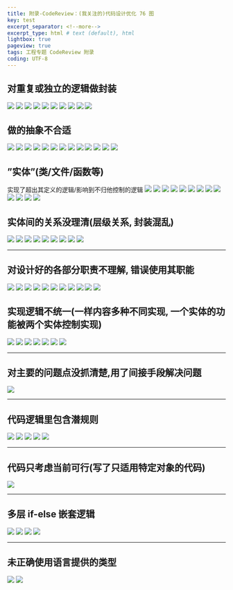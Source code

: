 ```yaml
---
title: 附录-CodeReview：(我关注的)代码设计优化 76 图
key: test
excerpt_separator: <!--more-->
excerpt_type: html # text (default), html
lightbox: true
pageview: true
tags: 工程专题 CodeReview 附录
coding: UTF-8
---
```


## 对重复或独立的逻辑做封装
![](/assets/images/附录/90878DD5-7EA2-42B3-A482-C321F08C2F22.png)
![](/assets/images/附录/C6FDA928-D6C1-482C-9D24-89EAAB18F61D.png)
![](/assets/images/附录/F517AD9E-EFAD-4C5D-A2C8-EBC91EDFD01B.png)
![](/assets/images/附录/48853DE1-1558-4A3B-847E-0541E8752E93.png)
![](/assets/images/附录/789D23F0-FA0B-4AAD-AA81-12A7B08B856B.png)
![](/assets/images/附录/20DF0E05-1554-4EF7-81BF-0E527C3C17A5.png)
![](/assets/images/附录/95AF44A3-663B-4265-B27F-E6B05767203B.png)
![](/assets/images/附录/C39396BF-043B-4618-9FE9-A3425C247F30.png)
![](/assets/images/附录/244BDC44-F7E5-4875-8BD4-826CA703FC2F.png)
![](/assets/images/附录/FA825397-87E8-4768-ADC4-C04233F539D4.png)


## 做的抽象不合适
![](/assets/images/附录/E12CF57C-F790-4DFB-8340-2CDEC0403406.png)
![](/assets/images/附录/D7E6DD5D-F6A0-4BB3-B6D3-CEA565FA8AF0.png)
![](/assets/images/附录/125FEE20-6E8B-4CBE-AED4-B0DC28BEE0A1.png)
![](/assets/images/附录/9BE3C916-BEDA-49C9-AB8E-667E70766983.png)
![](/assets/images/附录/EBF46C47-7D81-4F94-AE73-F749534CC56D.png)
![](/assets/images/附录/3986CB51-B1A0-46E9-9B29-EC4FF9F90803.png)
![](/assets/images/附录/C2B2A332-F5BD-4F2F-8082-C77F15B0747A.png)
![](/assets/images/附录/7936FC3E-0C62-4929-8102-3BEA293AEF10.png)
![](/assets/images/附录/F66305AE-2D9B-434E-BFCB-8A1838CE111C.png)
![](/assets/images/附录/F55FBAAF-DC5C-4ABA-ACDC-81EB17D5A312.png)
![](/assets/images/附录/B025D053-7CFC-4458-BAAC-281D5BB2214F.png)
![](/assets/images/附录/549D5FE7-37F6-4070-8FEF-9B69CB01866A.png)
![](/assets/images/附录/C8BB726E-C8C8-40BF-8F8D-1B64CC3A27D7.png)


## ”实体”(类/文件/函数等)
实现了超出其定义的逻辑/影响到不归他控制的逻辑
![](/assets/images/附录/5DAA0D86-9DB3-4B43-93BE-580B0A499D51.png)
![](/assets/images/附录/B8BBBC65-F40C-4E29-AD2F-0E94D3B55C90.png)
![](/assets/images/附录/BE0F4F69-1794-45EB-B1F8-6C3E679AB657.png)
![](/assets/images/附录/248BAC4A-298F-4CAB-853B-197930F21FC6.png)
![](/assets/images/附录/C2F45436-5C2F-4E85-B647-AA6ED9CB716E.png)
![](/assets/images/附录/5AF42750-B241-4FF7-921B-9694132A9040.png)
![](/assets/images/附录/F8499407-8C3B-4EEE-9B55-B6157AECD48C.png)
![](/assets/images/附录/4B73FF01-E694-4612-B4DD-0C087F01DBF7.png)
![](/assets/images/附录/3192057C-73DD-4C82-961C-FA5A587CB059.png)
![](/assets/images/附录/5146F52A-5BDF-47BC-B584-7303D72F4A95.png)
![](/assets/images/附录/C012EAE1-285F-42F0-9F0D-E59D7743958A.png)
![](/assets/images/附录/67A3CFE2-475E-401E-A266-AD8927363B95.png)
![](/assets/images/附录/8C1D34CB-0972-4C55-9774-C30B3F2D6504.png)


## 实体间的关系没理清(层级关系, 封装混乱)

![](/assets/images/附录/521D1C2F-855C-4440-AB9C-7B87E7740709.png)
![](/assets/images/附录/4071D213-B74D-40B6-AA57-5E3C1A87D4E7.png)
![](/assets/images/附录/9DFF6464-0FDE-429D-8242-DA4D3C4262FE.png)
![](/assets/images/附录/9907AC13-BE64-49D1-8833-8E026993AF32.png)
![](/assets/images/附录/83E58FBD-3103-48C5-BA83-509AE3011325.png)
![](/assets/images/附录/D8BC4142-7D1F-41B2-BF2B-CEEE1AF2633E.png)
![](/assets/images/附录/EDF0847C-324A-4C1F-B17E-CEE12C6B17DC.png)
![](/assets/images/附录/5F089E0B-1CE4-4235-9849-BBD9789829BB.png)
![](/assets/images/附录/8811D263-1C33-4CCC-B5FF-BA4FF0128D36.png)


- - - -

## 对设计好的各部分职责不理解, 错误使用其职能
![](/assets/images/附录/BDC74C18-3E10-4C1B-98F4-1FB89DA7A78E.png)
![](/assets/images/附录/E8B0D2DB-8BA3-4799-9066-104E0199DAB5.png)
![](/assets/images/附录/26006A7A-8036-4F13-BF09-0D7CA5D1E239.png)
![](/assets/images/附录/E3B301AA-CF02-45A6-B178-8EA7ACAE5F0E.png)
![](/assets/images/附录/89F27D4E-72D1-4BFD-B4ED-7AAF10DD42F3.png)
![](/assets/images/附录/0BBB0469-10DF-464E-A8A9-0E4CEAE0384C.png)
![](/assets/images/附录/B34160CD-56B8-48EF-919A-7CD26CB7DF6D.png)
![](/assets/images/附录/6DFFF370-4D5D-4117-83C1-A15A1EB7BF57.png)
![](/assets/images/附录/C1EE935B-5127-4937-9725-73B3387FE13F.png)
![](/assets/images/附录/7DB715E3-A105-4BE8-AD0B-063887A874BE.png)
![](/assets/images/附录/18293B43-4BF5-4871-845F-DBF4ABC5E1D7.png)



## 实现逻辑不统一(一样内容多种不同实现, 一个实体的功能被两个实体控制实现)

![](/assets/images/附录/F588A29F-4E0C-4301-AD3A-0CF2B2B6065D.png)
![](/assets/images/附录/746D5C4A-A199-4CE8-A710-6E22E06C450F.png)
![](/assets/images/附录/CBE880AE-6853-4151-8C1B-7E4EBF1CC40D.png)
![](/assets/images/附录/866784AF-6CC8-463A-AC95-F5144BD18CCC.png)
![](/assets/images/附录/47AB80AC-2257-45CC-812C-EDEA35D4B008.png)
![](/assets/images/附录/DB7602AA-6608-4EA4-9986-8B37C6B8A7F4.png)
![](/assets/images/附录/CBC66467-1B7F-4AA4-BAE4-849AC77EAC54.png)



- - - -

## 对主要的问题点没抓清楚,用了间接手段解决问题
![](/assets/images/附录/0445DFF5-E1EB-4F3E-A605-343492A0941F.png)


- - - -

## 代码逻辑里包含潜规则
![](/assets/images/附录/D8D6A23B-C296-4064-9DB8-932DC501E348.png)
![](/assets/images/附录/52131208-7F2A-44CE-B207-B956DBC7D1AA.png)
![](/assets/images/附录/39FE256B-F898-4A4A-AAD2-AF4B3C8359F1.png)
![](/assets/images/附录/61161005-5B7E-45FA-958E-48940FD480E5.png)
![](/assets/images/附录/846CD9B4-E9ED-464E-991F-B2E24D1A1060.png)

- - - -

## 代码只考虑当前可行(写了只适用特定对象的代码)

![](/assets/images/附录/BF57EDA4-48DF-47AA-A11E-205B1620A312.png)


- - - -

## 多层 if-else 嵌套逻辑
![](/assets/images/附录/A95A4C99-6018-4FF8-9BD4-3BBF6A9B14BC.png)
![](/assets/images/附录/7BC1E0B0-F108-40FB-9C56-40FDD531CEF9.png)
![](/assets/images/附录/FD2D1F9F-8226-4546-92C9-B47853D5AD41.png)
![](/assets/images/附录/7BC1E0B0-F108-40FB-9C56-40FDD531CEF9%202.png)


- - - -

## 未正确使用语言提供的类型
![](/assets/images/附录/691FC2A2-DAB6-4792-9CF4-EEF833A726F1.png)
![](/assets/images/附录/FB37AB70-A47F-4E7C-9694-78A4B6D17BAB.png)

